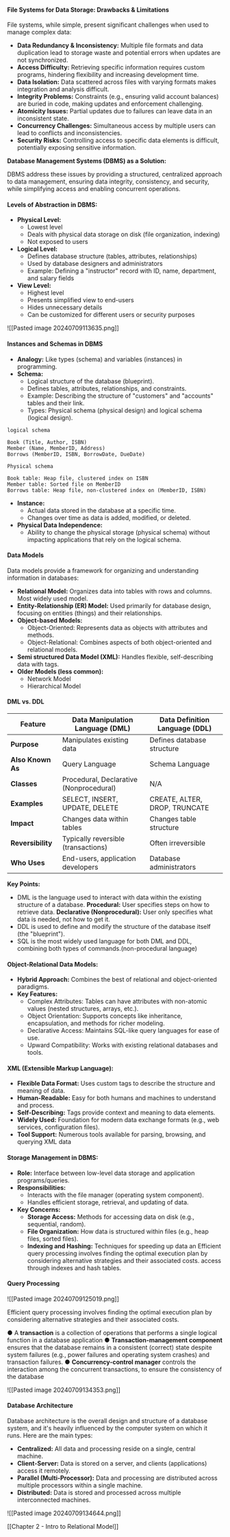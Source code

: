 
#### **File Systems for Data Storage: Drawbacks & Limitations**

File systems, while simple, present significant challenges when used to manage complex data:

- **Data Redundancy & Inconsistency:** Multiple file formats and data duplication lead to storage waste and potential errors when updates are not synchronized.
- **Access Difficulty:** Retrieving specific information requires custom programs, hindering flexibility and increasing development time.
- **Data Isolation:** Data scattered across files with varying formats makes integration and analysis difficult.
- **Integrity Problems:** Constraints (e.g., ensuring valid account balances) are buried in code, making updates and enforcement challenging.
- **Atomicity Issues:** Partial updates due to failures can leave data in an inconsistent state.
- **Concurrency Challenges:** Simultaneous access by multiple users can lead to conflicts and inconsistencies.
- **Security Risks:** Controlling access to specific data elements is difficult, potentially exposing sensitive information.

**Database Management Systems (DBMS) as a Solution:**

DBMS address these issues by providing a structured, centralized approach to data management, ensuring data integrity, consistency, and security, while simplifying access and enabling concurrent operations.


#### **Levels of Abstraction in DBMS:**

- **Physical Level:**
    - Lowest level
    - Deals with physical data storage on disk (file organization, indexing)
    - Not exposed to users
- **Logical Level:**
    - Defines database structure (tables, attributes, relationships)
    - Used by database designers and administrators
    - Example: Defining a "instructor" record with ID, name, department, and salary fields
- **View Level:**
    - Highest level
    - Presents simplified view to end-users
    - Hides unnecessary details
    - Can be customized for different users or security purposes

![[Pasted image 20240709113635.png]]


#### **Instances and Schemas in DBMS**

- **Analogy:** Like types (schema) and variables (instances) in programming.
- **Schema:**
    - Logical structure of the database (blueprint).
    - Defines tables, attributes, relationships, and constraints.
    - Example: Describing the structure of "customers" and "accounts" tables and their link.
    - Types: Physical schema (physical design) and logical schema (logical design).

```
logical schema

Book (Title, Author, ISBN) 
Member (Name, MemberID, Address) 
Borrows (MemberID, ISBN, BorrowDate, DueDate)
```

```
Physical schema

Book table: Heap file, clustered index on ISBN 
Member table: Sorted file on MemberID 
Borrows table: Heap file, non-clustered index on (MemberID, ISBN)
```

- **Instance:**
    - Actual data stored in the database at a specific time.
    - Changes over time as data is added, modified, or deleted.
- **Physical Data Independence:**
    - Ability to change the physical storage (physical schema) without impacting applications that rely on the logical schema.


#### **Data Models**

Data models provide a framework for organizing and understanding information in databases:

- **Relational Model:** Organizes data into tables with rows and columns. Most widely used model.
- **Entity-Relationship (ER) Model:** Used primarily for database design, focusing on entities (things) and their relationships.
- **Object-based Models:**
    - Object-Oriented: Represents data as objects with attributes and methods.
    - Object-Relational: Combines aspects of both object-oriented and relational models.
- **Semi structured Data Model (XML):** Handles flexible, self-describing data with tags.
- **Older Models (less common):**
    - Network Model
    - Hierarchical Model


#### **DML vs. DDL**

| Feature           | Data Manipulation Language (DML)        | Data Definition Language (DDL) |
| ----------------- | --------------------------------------- | ------------------------------ |
| **Purpose**       | Manipulates existing data               | Defines database structure     |
| **Also Known As** | Query Language                          | Schema Language                |
| **Classes**       | Procedural, Declarative (Nonprocedural) | N/A                            |
| **Examples**      | SELECT, INSERT, UPDATE, DELETE          | CREATE, ALTER, DROP, TRUNCATE  |
| **Impact**        | Changes data within tables              | Changes table structure        |
| **Reversibility** | Typically reversible (transactions)     | Often irreversible             |
| **Who Uses**      | End-users, application developers       | Database administrators        |
**Key Points:**

- DML is the language used to interact with data within the existing structure of a database.
		**Procedural:** User specifies steps on how to retrieve data.
		**Declarative (Nonprocedural):** User only specifies what data is needed, not how to get it.
- DDL is used to define and modify the structure of the database itself (the "blueprint").
- SQL is the most widely used language for both DML and DDL, combining both types of commands.(non-procedural language)


#### Object-Relational Data Models:

- **Hybrid Approach:** Combines the best of relational and object-oriented paradigms.
- **Key Features:**
    - Complex Attributes: Tables can have attributes with non-atomic values (nested structures, arrays, etc.).
    - Object Orientation: Supports concepts like inheritance, encapsulation, and methods for richer modeling.
    - Declarative Access: Maintains SQL-like query languages for ease of use.
    - Upward Compatibility: Works with existing relational databases and tools.

#### XML (Extensible Markup Language):

- **Flexible Data Format:** Uses custom tags to describe the structure and meaning of data.
- **Human-Readable:** Easy for both humans and machines to understand and process.
- **Self-Describing:** Tags provide context and meaning to data elements.
- **Widely Used:** Foundation for modern data exchange formats (e.g., web services, configuration files).
- **Tool Support:** Numerous tools available for parsing, browsing, and querying XML data

#### Storage Management in DBMS:

- **Role:** Interface between low-level data storage and application programs/queries.
- **Responsibilities:**
    - Interacts with the file manager (operating system component).
    - Handles efficient storage, retrieval, and updating of data.
- **Key Concerns:**
    - **Storage Access:** Methods for accessing data on disk (e.g., sequential, random).
    - **File Organization:** How data is structured within files (e.g., heap files, sorted files).
    - **Indexing and Hashing:** Techniques for speeding up data an Efficient query processing involves finding the optimal execution plan by considering alternative strategies and their associated costs. access through indexes and hash tables.

#### **Query Processing**

![[Pasted image 20240709125019.png]]

Efficient query processing involves finding the optimal execution plan by considering alternative strategies and their associated costs.


● A **transaction** is a collection of operations that performs a single logical function in a database application
● **Transaction-management component** ensures that the database remains in a consistent (correct) state despite system failures (e.g., power failures and operating system crashes) and transaction failures.
● **Concurrency-control manager** controls the interaction among the concurrent transactions, to ensure the consistency of the database

![[Pasted image 20240709134353.png]]


#### **Database Architecture**

Database architecture is the overall design and structure of a database system, and it's heavily influenced by the computer system on which it runs. Here are the main types:

- **Centralized:** All data and processing reside on a single, central machine.
- **Client-Server:** Data is stored on a server, and clients (applications) access it remotely.
- **Parallel (Multi-Processor):** Data and processing are distributed across multiple processors within a single machine.
- **Distributed:** Data is stored and processed across multiple interconnected machines.


![[Pasted image 20240709134644.png]]


[[Chapter 2 - Intro to Relational Model]]